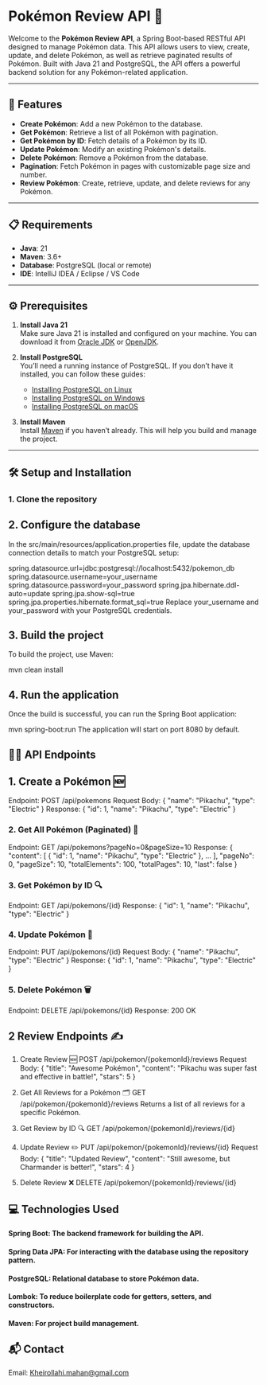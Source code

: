 # Pokémon Review API 🐾

Welcome to the **Pokémon Review API**, a Spring Boot-based RESTful API designed to manage Pokémon data. This API allows users to view, create, update, and delete Pokémon, as well as retrieve paginated results of Pokémon. Built with Java 21 and PostgreSQL, the API offers a powerful backend solution for any Pokémon-related application. 

---

## 🚀 Features

- **Create Pokémon**: Add a new Pokémon to the database.  
- **Get Pokémon**: Retrieve a list of all Pokémon with pagination.  
- **Get Pokémon by ID**: Fetch details of a Pokémon by its ID.  
- **Update Pokémon**: Modify an existing Pokémon's details.  
- **Delete Pokémon**: Remove a Pokémon from the database.  
- **Pagination**: Fetch Pokémon in pages with customizable page size and number.
- **Review Pokémon**: Create, retrieve, update, and delete reviews for any Pokémon.

---

## 📋 Requirements

- **Java**: 21  
- **Maven**: 3.6+  
- **Database**: PostgreSQL (local or remote)  
- **IDE**: IntelliJ IDEA / Eclipse / VS Code  

---

## ⚙️ Prerequisites

1. **Install Java 21**  
   Make sure Java 21 is installed and configured on your machine. You can download it from [Oracle JDK](https://www.oracle.com/java/technologies/javase/jdk21-archive-downloads.html) or [OpenJDK](https://openjdk.java.net/).

2. **Install PostgreSQL**  
   You’ll need a running instance of PostgreSQL. If you don’t have it installed, you can follow these guides:  
   - [Installing PostgreSQL on Linux](https://www.postgresql.org/download/linux/)  
   - [Installing PostgreSQL on Windows](https://www.postgresql.org/download/windows/)  
   - [Installing PostgreSQL on macOS](https://www.postgresql.org/download/macosx/)

3. **Install Maven**  
   Install [Maven](https://maven.apache.org/install.html) if you haven’t already. This will help you build and manage the project.

---

## 🛠️ Setup and Installation

### 1. Clone the repository

## 2. Configure the database
In the src/main/resources/application.properties file, update the database connection details to match your PostgreSQL setup:

spring.datasource.url=jdbc:postgresql://localhost:5432/pokemon_db
spring.datasource.username=your_username
spring.datasource.password=your_password
spring.jpa.hibernate.ddl-auto=update
spring.jpa.show-sql=true
spring.jpa.properties.hibernate.format_sql=true
Replace your_username and your_password with your PostgreSQL credentials.

## 3. Build the project
To build the project, use Maven:

mvn clean install

## 4. Run the application
Once the build is successful, you can run the Spring Boot application:

mvn spring-boot:run
The application will start on port 8080 by default.

## 🧑‍💻 API Endpoints

## 1. Create a Pokémon 🆕
Endpoint: POST /api/pokemons
Request Body:
{
  "name": "Pikachu",
  "type": "Electric"
}
Response: {
  "id": 1,
  "name": "Pikachu",
  "type": "Electric"
}

### 2. Get All Pokémon (Paginated) 📄
Endpoint: GET /api/pokemons?pageNo=0&pageSize=10
Response:
{
  "content": [
    {
      "id": 1,
      "name": "Pikachu",
      "type": "Electric"
    },
    ...
  ],
  "pageNo": 0,
  "pageSize": 10,
  "totalElements": 100,
  "totalPages": 10,
  "last": false
}

### 3. Get Pokémon by ID 🔍
Endpoint: GET /api/pokemons/{id}
Response:
{
  "id": 1,
  "name": "Pikachu",
  "type": "Electric"
}

### 4. Update Pokémon 🔧
Endpoint: PUT /api/pokemons/{id}
Request Body:
{
  "name": "Pikachu",
  "type": "Electric"
}
Response:
{
  "id": 1,
  "name": "Pikachu",
  "type": "Electric"
}

### 5. Delete Pokémon 🗑️
Endpoint: DELETE /api/pokemons/{id}
Response: 200 OK


## 2 Review Endpoints ✍️

1. Create Review 🆕
POST /api/pokemon/{pokemonId}/reviews
Request Body:
{
  "title": "Awesome Pokémon",
  "content": "Pikachu was super fast and effective in battle!",
  "stars": 5
}

2. Get All Reviews for a Pokémon 🗂️
GET /api/pokemon/{pokemonId}/reviews
Returns a list of all reviews for a specific Pokémon.

4. Get Review by ID 🔍
GET /api/pokemon/{pokemonId}/reviews/{id}

5. Update Review ✏️
PUT /api/pokemon/{pokemonId}/reviews/{id}
Request Body:
{
  "title": "Updated Review",
  "content": "Still awesome, but Charmander is better!",
  "stars": 4
}

6. Delete Review ❌
DELETE /api/pokemon/{pokemonId}/reviews/{id}


## 💻 Technologies Used
#### Spring Boot: The backend framework for building the API.
#### Spring Data JPA: For interacting with the database using the repository pattern.
#### PostgreSQL: Relational database to store Pokémon data.
#### Lombok: To reduce boilerplate code for getters, setters, and constructors.
#### Maven: For project build management.

## 📬 Contact
Email: Kheirollahi.mahan@gmail.com

